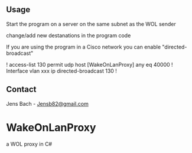 

<!-- USAGE EXAMPLES -->
## Usage

Start the program on a server on the same subnet as the WOL sender

change/add new destanations in the program code

If you are using the program in a Cisco network you can enable "directed-broadcast"


!
access-list 130 permit udp host [WakeOnLanProxy] any eq 40000
!
Interface vlan xxx
 ip directed-broadcast 130
!




<!-- CONTACT -->
## Contact

Jens Bach - Jensb82@gmail.com




# WakeOnLanProxy
a WOL proxy in C#
